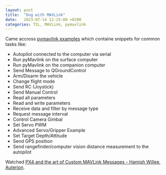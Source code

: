 ```yaml
---
layout: post
title:  "Dug with MAVLink"
date:   2023-07-14 12:25:00 +0200
categories: TIL, MAVLink, pymavlink
---
```

Came accross [pymavlink examples](https://www.ardusub.com/developers/pymavlink.html) which containe snippets for common tasks like:
* Autopilot connected to the computer via serial
* Run pyMavlink on the surface computer
* Run pyMavlink on the companion computer
* Send Message to QGroundControl
* Arm/Disarm the vehicle
* Change flight mode
* Send RC (Joystick)
* Send Manual Control
* Read all parameters
* Read and write parameters
* Receive data and filter by message type
* Request message interval
* Control Camera Gimbal
* Set Servo PWM
* Advanced Servo/Gripper Example
* Set Target Depth/Attitude
* Send GPS position
* Send rangefinder/computer vision distance measurement to the autopilot

Watched [PX4 and the art of Custom MAVLink Messages - Hamish Willee, Auterion](https://www.youtube.com/watch?v=qfDGdgIAU5g).
